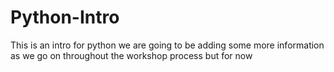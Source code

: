 # Python-Intro
This is an intro for python we are going to be adding some more information as we go on throughout the workshop process but for now
